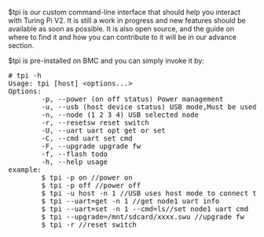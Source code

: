<p>$tpi is our custom command-line interface that should help you interact with Turing Pi V2. It is still a work in progress and new features should be available as soon as possible. It is also open source, and the guide on where to find it and how you can contribute to it will be in our advance section.</p>
<p>$tpi is pre-installed on BMC and you can simply invoke it by:</p>
<pre># tpi -h<br>Usage: tpi [host] &lt;options...&gt;<br>Options: <br>        -p, --power (on off status) Power management <br>        -u, --usb (host device status) USB mode,Must be used with the node command<br>        -n, --node (1 2 3 4) USB selected node<br>        -r, --resetsw reset switch<br>        -U, --uart uart opt get or set<br>        -C, --cmd uart set cmd<br>        -F, --upgrade upgrade fw<br>        -f, --flash todo<br>        -h, --help usage<br>example: <br>        $ tpi -p on //power on<br>        $ tpi -p off //power off<br>        $ tpi -u host -n 1 //USB uses host mode to connect to Node1<br>        $ tpi --uart=get -n 1 //get node1 uart info<br>        $ tpi --uart=set -n 1 --cmd=ls//set node1 uart cmd<br>        $ tpi --upgrade=/mnt/sdcard/xxxx.swu //upgrade fw<br>        $ tpi -r //reset switch</pre>
<p> </p>